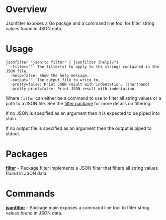# Overview

Jsonfilter exposes a Go packge and a command line tool for filter string values found in JSON data.

# Usage

	jsonfilter "json to filter" | jsonfilter [help|/?]
	  -filter="": The filter(s) to apply to the strings contained in the JSON file.
	  -help=false: Show the help message.
	  -output="": The output file to write to.
	  -pretty=false: Print JSON result with indentation. (shorthand)
	  -pretty-print=false: Print JSON result with indentation.

Where `filter` can either be a command to use to filter all string values or a path to a JSON file.
See the [filter package](http://godoc.org/github.com/dschnare/jsonfilter/filter) for more details on filtering.

If no JSON is specified as an argument then it is expected to be piped into stdin.

If no output file is specified as an argument then the output is piped to stdout.

# Packages

**[filter](http://godoc.org/github.com/dschnare/jsonfilter/filter)** - Package filter implements a JSON filter that filters all string values found in JSON data.

# Commands

**[jsonfilter](http://godoc.org/github.com/dschnare/jsonfilter)** - Package main exposes a command line tool to filter string values found in JSON data.